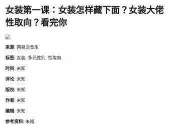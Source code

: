 # 女装第一课：女装怎样藏下面？女装大佬性取向？看完你

![](http://s4.music.126.net/style/web2/img/default/default_album.jpg)

**来源**: 网易云音乐

**标签**: 女装, 多元性别, 性取向

**时间**: 未知

**评论**: 未知

**版权**: 未知

**作者**: 未知

**编辑**: 未知

**参考资料**: 未知
<!-- tcd_original_link https://music.163.com/video?id=9d058cdc93c2d8b50c6450191d987e13 -->
